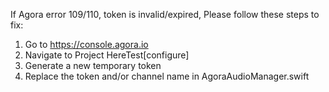 If Agora error 109/110, token is invalid/expired, Please follow these steps to fix:
1. Go to https://console.agora.io
2. Navigate to Project HereTest[configure]
3. Generate a new temporary token
4. Replace the token and/or channel name in AgoraAudioManager.swift
